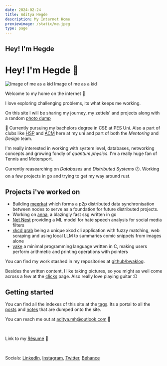 ```yaml
---
date: 2024-02-24
title: Aditya Hegde
description: My Internet Home
previewimage: /static/me.jpeg
type: page
---
```


<h2 class="spotlight text">Hey! I'm Hegde</h2>
<div class="spotlight background"></div>

<script>
function disableScroll() {
  // Get the current scroll position
  const scrollTop = window.pageYOffset || document.documentElement.scrollTop;
  const scrollLeft = window.pageXOffset || document.documentElement.scrollLeft;

  // Disable scrolling by overriding the window.onscroll function
  window.onscroll = function() {
    window.scrollTo(scrollLeft, scrollTop);
  };
}

function enableScroll() {
  // Enable scrolling by setting the window.onscroll function to null
  window.onscroll = null;
}

// Disable scrolling for 2 seconds
disableScroll();
setTimeout(enableScroll, 2000);
</script>

# Hey! I'm Hegde 🌊

![Image of me as a kid](/static/me.jpeg)
Image of me as a kid

Welcome to my home on the internet 🌊

I love exploring challenging problems, its what keeps me working.

On this site I will be sharing my journey, my zettels' and projects along with a random [photo dump](/clicks.html)

🏫 Currently pursuing my bachelors degree in CSE at PES Uni. Also a part of clubs like [HSP](https://homebrew.hsp-ec.xyz/about/) and [ACM](https://acmpesuecc.github.io) here at my uni and part of both the _Mentoring_ and _Design_ team.

<!--iframe width="425" height="350" src="https://www.openstreetmap.org/export/embed.html?bbox=77.65997171401978%2C12.856427090051994%2C77.66943454742433%2C12.866374230785045&amp;layer=mapnik&amp;marker=12.86140070970536%2C77.66470313072205" style="border: 1px solid black"></iframe-->

I'm really interested in working with system level, databases, networking concepts and growing fondly of _quantum physics_. I'm a really huge fan of Tennis and Motersport.

Currently reasearching on _Databases_ and _Distributed Systems_ 🕗. Working on a few projects in go and trying to get my way around rust.

## Projects i've worked on

-   Building [meerkat](https://github.com/bwaklog/meerkat) which forms a p2p distributed data synchronisation between nodes to serve as a foundation for future distributed projects.
-   Working on [anna](https://github.com/acmpesuecc/anna), a blazingly fast ssg written in go
-   [Net Nest](https://github.com/bwaklog/pleasebekind) providing a ML model for hate speech analysis for social media filters
-   [xkcd grab](https://github.com/bwaklog/xkcd-grab) being a unique xkcd cli application with fuzzy matching, web scraping and using local LLM to summaries comic snippets from images alone
-   [yake](https://github.com/bwaklog/yake) a minimal programming language written in C, making users perform arithmetic and printing operations with pointers

You can find my work stashed in my repositories at [github/bwaklog](https://github.com/bwaklog).

Besides the written content, I like taking pictures, so you might as well come across a few at the [clicks](/clicks.html) page. Also really love playing guitar :D

## Getting started

You can find all the indexes of this site at the [tags](/tags.html). Its a portal to all the [posts](/posts.html) and [notes](/notes.html) that are dumped onto the site.

You can reach me out at [aditya.mh@outlook.com](mailto:aditya.mh@outlook.com) 📩

<br />

Link to my [Résumé](/cv.pdf) 🔗

<br />

Socials: [LinkedIn](https://www.linkedin.com/in/adityamhegde/), [Instagram](https://www.instagram.com/adi.hegdee/), [Twitter](https://twitter.com/bwaklog), [Béhance](https://be.net/bwaklog)

<!-- This site is being generated by [anna](https://github.com/acmpesuecc/anna) and hosted on [netlify](https://netlify.com) -->
 <!-- <div class="ignore-css" style="display: inline-block;" > [![Netlify Status](https://api.netlify.com/api/v1/badges/18196630-e58d-46a5-9555-a4f8af715892/deploy-status)](https://app.netlify.com/sites/bwaklog/deploys)</div> -->

